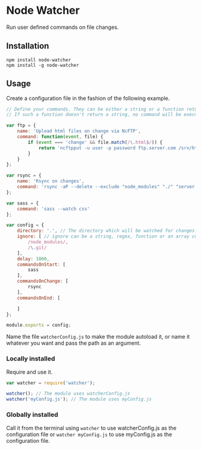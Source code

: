 # Node Watcher

Run user defined commands on file changes.

## Installation
`npm install node-watcher`  
`npm install -g node-watcher`

## Usage
Create a configuration file in the fashion of the following example.

```javascript
// Define your commands. They can be either a string or a function returning a string.
// If such a function doesn't return a string, no command will be executed.

var ftp = {
    name: 'Upload html files on change via NcFTP',
    command: function(event, file) {
        if (event === 'change' && file.match(/\.html$/)) {
            return 'ncftpput -u user -p password ftp.server.com /srv/http/project "' + file + '"';
        }
    }
};

var rsync = {
    name: 'Rsync on changes',
    command: 'rsync -aP --delete --exclude "node_modules" "./" "server:/path/to/destination"'
};

var sass = {
    command: 'sass --watch css'
};

var config = {
    directory: '.', // The directory which will be watched for changes. If falsy, the parent directory of this module will be watched.
    ignore: [ // ignore can be a string, regex, function or an array containing any of them. Has to be anymatch compatible, see https://github.com/es128/anymatch
        /node_modules/,
        /\.git/
    ],
    delay: 1000,
    commandsOnStart: [
        sass
    ],
    commandsOnChange: [
        rsync
    ],
    commandsOnEnd: [

    ]
};

module.exports = config;
```

Name the file `watcherConfig.js` to make the module autoload it, or name it whatever you want and pass the path as an argument.

### Locally installed
Require and use it.
```javascript
var watcher = require('watcher');

watcher(); // The module uses watcherConfig.js
watcher('myConfig.js'); // The module uses myConfig.js
```

### Globally installed
Call it from the terminal using `watcher` to use watcherConfig.js as the configuration file or `watcher myConfig.js` to use myConfig.js as the configuration file.
